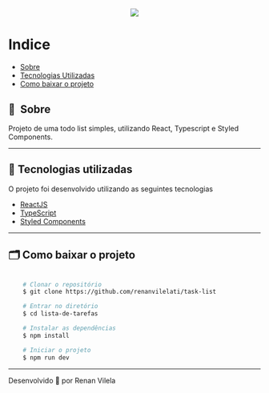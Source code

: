<h1 align="center">
    <img src="https://ik.imagekit.io/dzojbyqyz/Repo_Images/todo_list_1_.gif">
</h1>

# Indice

- [Sobre](#-sobre)
- [Tecnologias Utilizadas](#-tecnologias-utilizadas)
- [Como baixar o projeto](#-como-baixar-o-projeto)

## 🔖&nbsp; Sobre

Projeto de uma todo list simples, utilizando React, Typescript e Styled Components.

---

## 🚀 Tecnologias utilizadas

O projeto foi desenvolvido utilizando as seguintes tecnologias

- [ReactJS](https://reactjs.org)
- [TypeScript](https://www.typescriptlang.org/)
- [Styled Components](https://styled-components.com/)

---

## 🗂 Como baixar o projeto

```bash

    # Clonar o repositório
    $ git clone https://github.com/renanvilelati/task-list

    # Entrar no diretório
    $ cd lista-de-tarefas

    # Instalar as dependências
    $ npm install

    # Iniciar o projeto
    $ npm run dev
```

---

Desenvolvido 🐻 por Renan Vilela